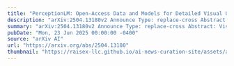 ```yaml
---
title: "PerceptionLM: Open-Access Data and Models for Detailed Visual Understanding"
description: "arXiv:2504.13180v2 Announce Type: replace-cross Abstract: Vision-language models are integral to computer vision research, yet many high-performing models remain closed-source, obscuring their data, design and training recipe. The research community has responded by using distillation from black-box models to label training data, achieving strong benchmark results, at the cost of measurable scientific progress. However, without knowing the details of the teacher model and its data sources, scientific progress remains difficult to measure. In this paper, we study building a Perception Language Model (PLM) in a fully open and reproducible framework for transparent research in image and video understanding. We analyze standard training pipelines without distillation from proprietary models and explore large-scale synthetic data to identify critical data gaps, particularly in detailed video understanding. To bridge these gaps, we release 2.8M human-labeled instances of fine-grained video question-answer pairs and spatio-temporally grounded video captions. Additionally, we introduce PLM-VideoBench, a suite for evaluating challenging video understanding tasks focusing on the ability to reason about 'what', 'where', 'when', and 'how' of a video. We make our work fully reproducible by providing data, training recipes, code & models. https://github.com/facebookresearch/perception_models"
summary: "arXiv:2504.13180v2 Announce Type: replace-cross Abstract: Vision-language models are integral to computer vision research, yet many high-performing models remain closed-source, obscuring their data, design and training recipe. The research community has responded by using distillation from black-box models to label training data, achieving strong benchmark results, at the cost of measurable scientific progress. However, without knowing the details of the teacher model and its data sources, scientific progress remains difficult to measure. In this paper, we study building a Perception Language Model (PLM) in a fully open and reproducible framework for transparent research in image and video understanding. We analyze standard training pipelines without distillation from proprietary models and explore large-scale synthetic data to identify critical data gaps, particularly in detailed video understanding. To bridge these gaps, we release 2.8M human-labeled instances of fine-grained video question-answer pairs and spatio-temporally grounded video captions. Additionally, we introduce PLM-VideoBench, a suite for evaluating challenging video understanding tasks focusing on the ability to reason about 'what', 'where', 'when', and 'how' of a video. We make our work fully reproducible by providing data, training recipes, code & models. https://github.com/facebookresearch/perception_models"
pubDate: "Mon, 23 Jun 2025 00:00:00 -0400"
source: "arXiv AI"
url: "https://arxiv.org/abs/2504.13180"
thumbnail: "https://raisex-llc.github.io/ai-news-curation-site/assets/arxiv.png"
---
```


